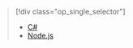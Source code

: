 > [!div class="op_single_selector"]
> 
> * [C#](../articles/iot-hub/iot-hub-device-management-device-twin.md)
> * [Node.js](../articles/iot-hub/iot-hub-device-management-device-twin-node.md)
> 
> 

